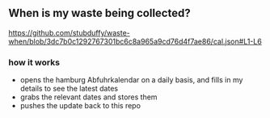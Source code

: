 ## When is my waste being collected?
  https://github.com/stubduffy/waste-when/blob/3dc7b0c1292767301bc6c8a965a9cd76d4f7ae86/cal.json#L1-L6
  
  ### how it works
  - opens the hamburg Abfuhrkalendar on a daily basis, and fills in my details to see the latest dates
  - grabs the relevant dates and stores them
  - pushes the update back to this repo
  
